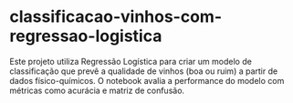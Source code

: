 # classificacao-vinhos-com-regressao-logistica
Este projeto utiliza Regressão Logística para criar um modelo de classificação que prevê a qualidade de vinhos (boa ou ruim) a partir de dados físico-químicos. O notebook avalia a performance do modelo com métricas como acurácia e matriz de confusão.
